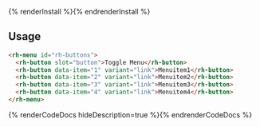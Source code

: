 {% renderInstall %}{% endrenderInstall %}

## Usage

```html
<rh-menu id="rh-buttons">
  <rh-button slot="button">Toggle Menu</rh-button>
  <rh-button data-item="1" variant="link">Menuitem1</rh-button>
  <rh-button data-item="2" variant="link">Menuitem2</rh-button>
  <rh-button data-item="3" variant="link">Menuitem3</rh-button>
  <rh-button data-item="4" variant="link">Menuitem4</rh-button>
</rh-menu>
```

{% renderCodeDocs hideDescription=true %}{% endrenderCodeDocs %}

